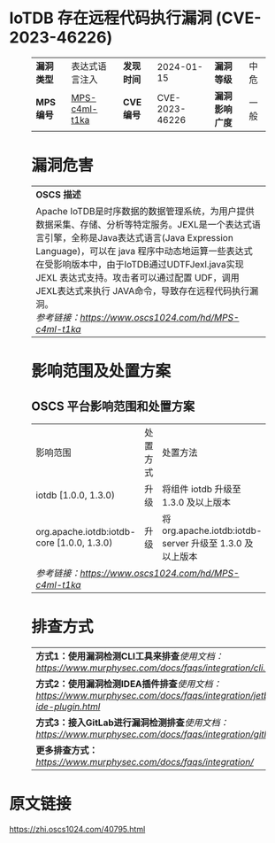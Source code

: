# IoTDB 存在远程代码执行漏洞 (CVE-2023-46226)
<figure class="wp-block-table">
    <table>
        <tbody>
        <tr>
            <td><strong>漏洞类型</strong></td>
            <td>表达式语言注入</td>
            <td><strong>发现时间</strong></td>
            <td>2024-01-15</td>
            <td><strong>漏洞等级</strong></td>
            <td>中危</td>
        </tr>
        <tr>
            <td><strong>MPS编号</strong></td>
            <td><a href="https://www.oscs1024.com/hd/MPS-c4ml-t1ka">MPS-c4ml-t1ka</a></td>
            <td><strong>CVE编号</strong></td>
            <td>CVE-2023-46226</td>
            <td><strong>漏洞影响广度</strong></td>
            <td>一般</td>
        </tr>
        </tbody>
    </table>
</figure>


<figure class="wp-block-table">
    <h1 class="wp-block-heading">漏洞危害</h1>
    <table>
        <tbody>
        <tr>
            <td><strong>OSCS 描述</strong></td>
        </tr>
        <tr>
            <td>Apache IoTDB是时序数据的数据管理系统，为用户提供数据采集、存储、分析等特定服务。JEXL是一个表达式语言引擎，全称是Java表达式语言(Java Expression Language)，可以在 java 程序中动态地运算一些表达式
在受影响版本中，由于IoTDB通过UDTFJexl.java实现 JEXL 表达式支持。攻击者可以通过配置 UDF，调用 JEXL表达式来执行 JAVA命令，导致存在远程代码执行漏洞。<br><em>参考链接：<a
                    href="https://www.oscs1024.com/hd/MPS-c4ml-t1ka">https://www.oscs1024.com/hd/MPS-c4ml-t1ka</a></em>
            </td>
        </tr>
        </tbody>
    </table>
</figure>


<figure class="wp-block-table alignleft">
    <h1 class="wp-block-heading">影响范围及处置方案</h1>
    <h2 class="wp-block-heading"><strong>OSCS</strong> <strong>平台影响范围和处置方案</strong></h2>
    <table>
        <tbody>
        <tr>
            <td>影响范围</td>
            <td>处置方式</td>
            <td>处置方法</td>
        </tr>
        <tr><td rowspan="1">iotdb [1.0.0, 1.3.0)</td><td>升级</td><td>将组件 iotdb 升级至 1.3.0 及以上版本</td></tr><tr><td rowspan="1">org.apache.iotdb:iotdb-core [1.0.0, 1.3.0)</td><td>升级</td><td>将 org.apache.iotdb:iotdb-server 升级至 1.3.0 及以上版本</td></tr>
        <tr>
            <td colspan="3"><em>参考链接：</em><em><a
                    href="https://www.oscs1024.com/hd/MPS-c4ml-t1ka">https://www.oscs1024.com/hd/MPS-c4ml-t1ka</a></em></td>
        </tr>
        </tbody>
    </table>
</figure>


<figure class="wp-block-table">
    <h1 class="wp-block-heading">排查方式</h1>
    <table>
        <tbody>
        <tr>
            <td><strong>方式1：使用漏洞检测CLI工具来排查</strong><em>使用文档：<a
                    href="https://www.murphysec.com/docs/faqs/integration/cli.html">https://www.murphysec.com/docs/faqs/integration/cli.html</a></em>
            </td>
        </tr>
        <tr>
            <td><strong>方式2：使用漏洞检测IDEA插件排查</strong><em>使用文档：<a
                    href="https://www.murphysec.com/docs/faqs/integration/jetbrains-ide-plugin.html">https://www.murphysec.com/docs/faqs/integration/jetbrains-ide-plugin.html</a></em>
            </td>
        </tr>
        <tr>
            <td><strong>方式3：接入GitLab进行漏洞检测排查</strong><em>使用文档：<a
                    href="https://www.murphysec.com/docs/faqs/integration/gitlab.html">https://www.murphysec.com/docs/faqs/integration/gitlab.html</a></em>
            </td>
        </tr>
        <tr>
            <td><strong>更多排查方式：</strong><em><a
                    href="https://www.murphysec.com/docs/faqs/integration/">https://www.murphysec.com/docs/faqs/integration/</a></em>
            </td>
        </tr>
        </tbody>
    </table>
</figure>
<h1>原文链接</h1>
<p><a href="https://zhi.oscs1024.com/40795.html">https://zhi.oscs1024.com/40795.html</a></p>